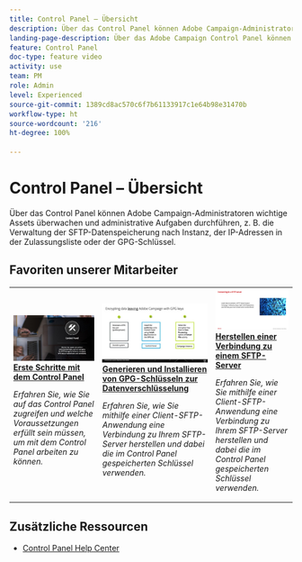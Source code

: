 ```yaml
---
title: Control Panel – Übersicht
description: Über das Control Panel können Adobe Campaign-Administratoren wichtige Assets überwachen und administrative Aufgaben durchführen, z. B. die Verwaltung der SFTP-Datenspeicherung nach Instanz, der IP-Adressen in der Zulassungsliste oder der GPG-Schlüssel.
landing-page-description: Über das Adobe Campaign Control Panel können Adobe Campaign-Administratoren wichtige Assets überwachen und administrative Aufgaben durchführen, z. B. die Verwaltung der SFTP-Datenspeicherung nach Instanz, der IP-Adressen in der Zulassungsliste oder der GPG-Schlüssel.
feature: Control Panel
doc-type: feature video
activity: use
team: PM
role: Admin
level: Experienced
source-git-commit: 1389cd8ac570c6f7b61133917c1e64b98e31470b
workflow-type: ht
source-wordcount: '216'
ht-degree: 100%

---
```


# Control Panel – Übersicht

Über das Control Panel können Adobe Campaign-Administratoren wichtige Assets überwachen und administrative Aufgaben durchführen, z. B. die Verwaltung der SFTP-Datenspeicherung nach Instanz, der IP-Adressen in der Zulassungsliste oder der GPG-Schlüssel.

## Favoriten unserer Mitarbeiter

<table>
<tr>
<td>
    <a href="./get-started.md">
      <img alt="Herstellen einer Verbindung zu einem SFTP-Server" src="./assets/kt-6385.jpg" />
    </a>
    <div>
      <a href="./get-started.md">
    <strong>Erste Schritte mit dem Control Panel</strong>
    </a>
    </div>
    <p>
    <em>Erfahren Sie, wie Sie auf das Control Panel zugreifen und welche Voraussetzungen erfüllt sein müssen, um mit dem Control Panel arbeiten zu können. </em>
    <p>
  </td>
  <td>
    <a href="./instance-settings/gpg-key-management/generate-and-install-gpg-keys.md">
      <img alt="Herstellen einer Verbindung zu einem SFTP-Server" src="./assets/36386.jpg" />
    </a>
    <div>
      <a href="./instance-settings/gpg-key-management/generate-and-install-gpg-keys.md">
    <strong>Generieren und Installieren von GPG-Schlüsseln zur Datenverschlüsselung</strong>
    </a>
    </div>
    <p>
    <em>Erfahren Sie, wie Sie mithilfe einer Client-SFTP-Anwendung eine Verbindung zu Ihrem SFTP-Server herstellen und dabei die im Control Panel gespeicherten Schlüssel verwenden. </em>
    <p>
  </td>
  <td>
    <a href="./sftp-management/connect-to-sftp-server.md">
      <img alt="Herstellen einer Verbindung zu einem SFTP-Server" src="./assets/27263.jpg" />
    </a>
    <div>
      <a href="./sftp-management/connect-to-sftp-server.md">
    <strong>Herstellen einer Verbindung zu einem SFTP-Server</strong>
    </a>
    </div>
    <p>
    <em>Erfahren Sie, wie Sie mithilfe einer Client-SFTP-Anwendung eine Verbindung zu Ihrem SFTP-Server herstellen und dabei die im Control Panel gespeicherten Schlüssel verwenden. </em>
    <p>
  </td>
</tr>
</table>

## Zusätzliche Ressourcen

* [Control Panel Help Center](https://experienceleague.adobe.com/docs/control-panel/using/control-panel-home.html?lang=de)
